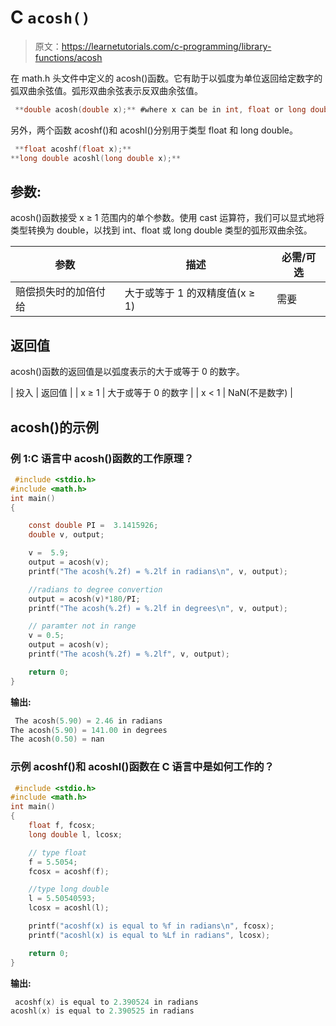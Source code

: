 # C `acosh()`

> 原文：<https://learnetutorials.com/c-programming/library-functions/acosh>

在 math.h 头文件中定义的 acosh()函数。它有助于以弧度为单位返回给定数字的弧双曲余弦值。弧形双曲余弦表示反双曲余弦值。

```c
 **double acosh(double x);** #where x can be in int, float or long double 

```

另外，两个函数 acoshf()和 acoshl()分别用于类型 float 和 long double。

```c
 **float acoshf(float x);** 
**long double acoshl(long double x);** 

```

## 参数:

acosh()函数接受 x ≥ 1 范围内的单个参数。使用 cast 运算符，我们可以显式地将类型转换为 double，以找到 int、float 或 long double 类型的弧形双曲余弦。

| 参数 | 描述 | 必需/可选 |
| --- | --- | --- |
| 赔偿损失时的加倍付给 | 大于或等于 1 的双精度值(x ≥ 1) | 需要 |

## 返回值

acosh()函数的返回值是以弧度表示的大于或等于 0 的数字。

| 投入 | 返回值 |
| x ≥ 1 | 大于或等于 0 的数字 |
| x < 1 | NaN(不是数字) |

## acosh()的示例

### 例 1:C 语言中 acosh()函数的工作原理？

```c
 #include <stdio.h>
#include <math.h>
int main()
{

    const double PI =  3.1415926;
    double v, output;

    v =  5.9;
    output = acosh(v);
    printf("The acosh(%.2f) = %.2lf in radians\n", v, output);

    //radians to degree convertion
    output = acosh(v)*180/PI;
    printf("The acosh(%.2f) = %.2lf in degrees\n", v, output);

    // paramter not in range
    v = 0.5;
    output = acosh(v);
    printf("The acosh(%.2f) = %.2lf", v, output);

    return 0;
} 

```

**输出:**

```c
 The acosh(5.90) = 2.46 in radians
The acosh(5.90) = 141.00 in degrees
The acosh(0.50) = nan 
```

### 示例 acoshf()和 acoshl()函数在 C 语言中是如何工作的？

```c
 #include <stdio.h>
#include <math.h>
int main()
{
    float f, fcosx;
    long double l, lcosx;

    // type float
    f = 5.5054;
    fcosx = acoshf(f);

    //type long double
    l = 5.50540593;
    lcosx = acoshl(l);

    printf("acoshf(x) is equal to %f in radians\n", fcosx);
    printf("acoshl(x) is equal to %Lf in radians", lcosx);

    return 0;
} 

```

**输出:**

```c
 acoshf(x) is equal to 2.390524 in radians
acoshl(x) is equal to 2.390525 in radians 
```